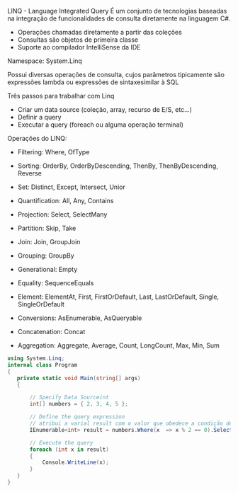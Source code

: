 LINQ - Language Integrated Query
É um conjunto de tecnologias baseadas na integração de funcionalidades de consulta diretamente na linguagem C#.
 - Operações chamadas diretamente a partir das coleções
 - Consultas são objetos de primeira classe
 - Suporte ao compilador IntelliSense da IDE

Namespace: System.Linq

Possui diversas operações de consulta, cujos parâmetros tipicamente são expressões lambda ou expressões de sintaxesimilar à SQL

Três passos para trabalhar com Linq
 - Criar um data source (coleção, array, recurso de E/S, etc...)
 - Definir a query
 - Executar a query (foreach ou alguma operação terminal)

 Operações do LINQ:
  - Filtering: Where, OfType

  - Sorting: OrderBy, OrderByDescending, ThenBy, ThenByDescending, Reverse

  - Set: Distinct, Except, Intersect, Unior

  - Quantification: All, Any, Contains

  - Projection: Select, SelectMany

  - Partition: Skip, Take

  - Join: Join, GroupJoin

  - Grouping: GroupBy

  - Generational: Empty

  - Equality: SequenceEquals

  - Element: ElementAt, First, FirstOrDefault, Last, LastOrDefault, Single, SingleOrDefault

  - Conversions: AsEnumerable, AsQueryable

  - Concatenation: Concat

  - Aggregation: Aggregate, Average, Count, LongCount, Max, Min, Sum


 ````c#
 using System.Linq;
internal class Program
{
    private static void Main(string[] args)
    {

        // Specify Data Sourceint
        int[] numbers = { 2, 3, 4, 5 };

        // Define the query expression
        // atribui a varial result com o valor que obedece a condição de ser par e depois multiplica cada um deles por 10
        IEnumerable<int> result = numbers.Where(x  => x % 2 == 0).Select(x => x * 10);

        // Execute the query
        foreach (int x in result)
        {
            Console.WriteLine(x);
        }
    }
}
````